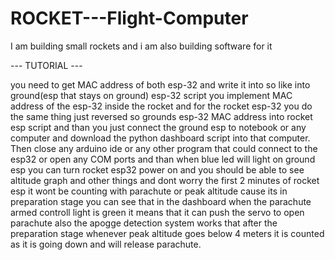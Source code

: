 # ROCKET---Flight-Computer
I am building small rockets and i am also building software for it



--- TUTORIAL ---

you need to get MAC address of both esp-32 and write it into so like into ground(esp that stays on ground) esp-32 script you implement MAC address of the esp-32 inside the rocket and for the rocket esp-32 you do the same thing just reversed so grounds esp-32 MAC address into rocket esp script and than you just connect the ground esp to notebook or any computer and download the python dashboard script into that computer. Then close any arduino ide or any other program that could connect to the esp32 or open any COM ports and than when blue led will light on ground esp you can turn rocket esp32 power on and you should be able to see altitude graph and other things and dont worry the first 2 minutes of rocket esp it wont be counting with parachute or peak altitude cause its in preparation stage you can see that in the dashboard when the parachute armed controll light is green it means that it can push the servo to open parachute also the apogge detection system works that after the preparation stage whenever peak altitude goes below 4 meters it is counted as it is going down and will release parachute.


